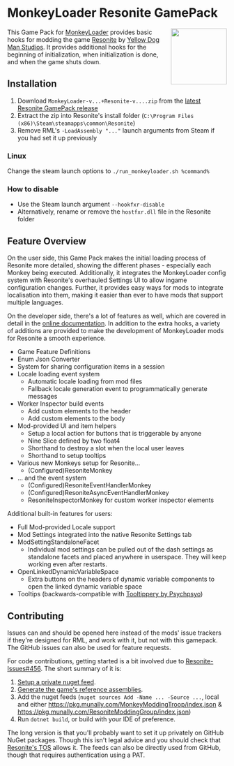 # MonkeyLoader Resonite GamePack

<img align="right" width="128" height="128" src="./Icon.png"/>

This Game Pack for [MonkeyLoader](https://github.com/MonkeyModdingTroop/MonkeyLoader)
provides basic hooks for modding the game [Resonite](https://resonite.com/) by [Yellow Dog Man Studios](https://yellowdogman.com/).
It provides additional hooks for the beginning of initialization, when initialization is done,
and when the game shuts down.

## Installation

1. Download `MonkeyLoader-v...+Resonite-v....zip` from the [latest Resonite GamePack release](https://github.com/ResoniteModdingGroup/MonkeyLoader.GamePacks.Resonite/releases/latest)
2. Extract the zip into Resonite's install folder (`C:\Program Files (x86)\Steam\steamapps\common\Resonite`)
3. Remove RML's `-LoadAssembly "..."` launch arguments from Steam if you had set it up previously

### Linux

Change the steam launch options to `./run_monkeyloader.sh %command%`

### How to disable

- Use the Steam launch argument `--hookfxr-disable`
- Alternatively, rename or remove the `hostfxr.dll` file in the Resonite folder

## Feature Overview

On the user side, this Game Pack makes the initial loading process of Resonite
more detailed, showing the different phases - especially each Monkey being executed.
Additionally, it integrates the MonkeyLoader config system with
Resonite's overhauled Settings UI to allow ingame configuration changes.
Further, it provides easy ways for mods to integrate localisation into them,
making it easier than ever to have mods that support multiple languages.

On the developer side, there's a lot of features as well,
which are covered in detail in the [online documentation](https://resonitemoddinggroup.github.io/MonkeyLoader.GamePacks.Resonite).
In addition to the extra hooks, a variety of additions are provided
to make the development of MonkeyLoader mods for Resonite a smooth experience.

* Game Feature Definitions
* Enum Json Converter
* System for sharing configuration items in a session
* Locale loading event system
    * Automatic locale loading from mod files
    * Fallback locale generation event to programmatically generate messages
* Worker Inspector build events
    * Add custom elements to the header
    * Add custom elements to the body
* Mod-provided UI and item helpers
    * Setup a local action for buttons that is triggerable by anyone
    * Nine Slice defined by two float4
    * Shorthand to destroy a slot when the local user leaves
    * Shorthand to setup tooltips
* Various new Monkeys setup for Resonite...
    * (Configured)ResoniteMonkey
* ... and the event system
    * (Configured)ResoniteEventHandlerMonkey
    * (Configured)ResoniteAsyncEventHandlerMonkey
    * ResoniteInspectorMonkey for custom worker inspector elements

Additional built-in features for users:

* Full Mod-provided Locale support
* Mod Settings integrated into the native Resonite Settings tab
* ModSettingStandaloneFacet
    * Individual mod settings can be pulled out of the dash settings as standalone facets and placed anywhere in userspace. They will keep working even after restarts.
* OpenLinkedDynamicVariableSpace
    * Extra buttons on the headers of dynamic variable components to open the linked dynamic variable space
* Tooltips (backwards-compatible with [Tooltippery by Psychpsyo](https://github.com/Psychpsyo/Tooltippery))


## Contributing

Issues can and should be opened here instead of the mods' issue trackers if they're designed for RML, and work with it, but not with this gamepack.
The GitHub issues can also be used for feature requests.

For code contributions, getting started is a bit involved due to [Resonite-Issues#456](https://github.com/Yellow-Dog-Man/Resonite-Issues/issues/456).
The short summary of it is:

1. [Setup a private nuget feed](https://github.com/MonkeyModdingTroop/ReferencePackageGenerator).
2. [Generate the game's reference assemblies](https://github.com/MonkeyModdingTroop/ReferencePackageGenerator).
3. Add the nuget feeds (`nuget sources Add -Name ... -Source ...`, local and either <https://pkg.munally.com/MonkeyModdingTroop/index.json> & <https://pkg.munally.com/ResoniteModdingGroup/index.json>)
4. Run `dotnet build`, or build with your IDE of preference.

The long version is that you'll probably want to set it up privately on GitHub NuGet packages.
Though this isn't legal advice and you should check that [Resonite's TOS](https://resonite.com/policies/TermsOfService.html) allows it.
The feeds can also be directly used from GitHub, though that requires authentication using a PAT.
